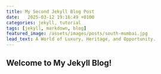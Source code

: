 ```yaml
---
title: My Second Jekyll Blog Post
date:   2025-03-12 19:16:49 +0100
categories: jekyll, tutorial
tags: [jekyll, markdown, blog]
featured_image: /assets/images/posts/south-mumbai.jpg
lead_text: A World of Luxury, Heritage, and Opportunity.
---
```


## Welcome to My Jekyll Blog!
